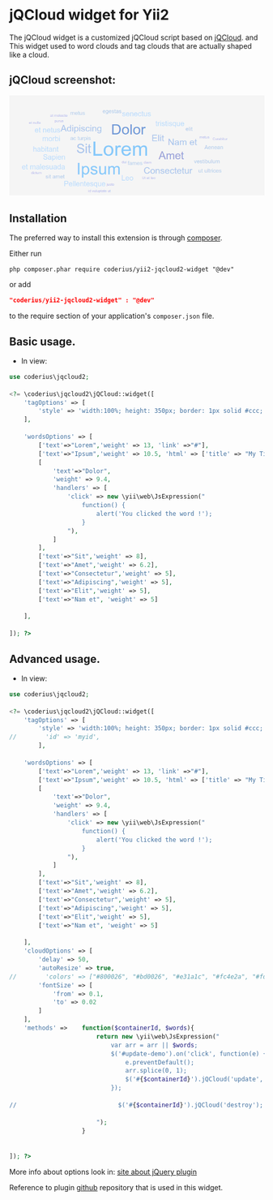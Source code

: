 jQCloud widget for Yii2
=========================
The jQCloud widget is a customized jQCloud script based on [jQCloud](http://mistic100.github.io/jQCloud/index.html#words-options). and 
This widget used to word clouds and tag clouds that are actually shaped like a cloud. 

jQCloud screenshot:
-------------------
![alt text](screenshots/s1.png "jQCloud example")

Installation
------------
The preferred way to install this extension is through [composer](http://getcomposer.org/download/).

Either run

```
php composer.phar require coderius/yii2-jqcloud2-widget "@dev"
```

or add

```json
"coderius/yii2-jqcloud2-widget" : "@dev"
```

to the require section of your application's `composer.json` file.




Basic usage.
-----------
* In view:
```php
use coderius\jqcloud2;

<?= \coderius\jqcloud2\jQCloud::widget([
    'tagOptions' => [
        'style' => 'width:100%; height: 350px; border: 1px solid #ccc;',
    ],
    
    'wordsOptions' => [
        ['text'=>"Lorem",'weight' => 13, 'link' =>"#"],
        ['text'=>"Ipsum",'weight' => 10.5, 'html' => ['title' => "My Title", "class" => "custom-class"], 'link' => ['href' => "http://jquery.com/", 'target' => "_blank"]],
        [
            'text'=>"Dolor",
            'weight' => 9.4, 
            'handlers' => [
                'click' => new \yii\web\JsExpression("
                    function() {
                        alert('You clicked the word !');
                    }
                "),
            ]
        ],
        ['text'=>"Sit",'weight' => 8],
        ['text'=>"Amet",'weight' => 6.2],
        ['text'=>"Consectetur",'weight' => 5],
        ['text'=>"Adipiscing",'weight' => 5],
        ['text'=>"Elit",'weight' => 5],
        ['text'=>"Nam et", 'weight' => 5]
            
    ],
   
]); ?>
```

Advanced usage.
--------------
* In view:
```php
use coderius\jqcloud2;

<?= \coderius\jqcloud2\jQCloud::widget([
    'tagOptions' => [
        'style' => 'width:100%; height: 350px; border: 1px solid #ccc;',
//        'id' => 'myid',
        ],
    
    'wordsOptions' => [
        ['text'=>"Lorem",'weight' => 13, 'link' =>"#"],
        ['text'=>"Ipsum",'weight' => 10.5, 'html' => ['title' => "My Title", "class" => "custom-class"], 'link' => ['href' => "http://jquery.com/", 'target' => "_blank"]],
        [
            'text'=>"Dolor",
            'weight' => 9.4, 
            'handlers' => [
                'click' => new \yii\web\JsExpression("
                    function() {
                        alert('You clicked the word !');
                    }
                "),
            ]
        ],
        ['text'=>"Sit",'weight' => 8],
        ['text'=>"Amet",'weight' => 6.2],
        ['text'=>"Consectetur",'weight' => 5],
        ['text'=>"Adipiscing",'weight' => 5],
        ['text'=>"Elit",'weight' => 5],
        ['text'=>"Nam et", 'weight' => 5]
            
    ],
    'cloudOptions' => [
        'delay' => 50,
        'autoResize' => true,
//        'colors' => ["#800026", "#bd0026", "#e31a1c", "#fc4e2a", "#fd8d3c", "#feb24c", "#fed976", "#ffeda0", "#ffffcc"],
        'fontSize' => [
            'from' => 0.1,
            'to' => 0.02
        ]
    ],
    'methods' =>    function($containerId, $words){
                        return new \yii\web\JsExpression("
                            var arr = arr || $words;
                            $('#update-demo').on('click', function(e) {
                                e.preventDefault();
                                arr.splice(0, 1);
                                $('#{$containerId}').jQCloud('update', arr);
                            });
                            
//                            $('#{$containerId}').jQCloud('destroy');

                        ");
                    } 
   
    
]); ?>
```

More info about options look in: 
[site about jQuery plugin](http://mistic100.github.io/jQCloud/index.html#words-options)


Reference to plugin [github](https://github.com/mistic100/jQCloud) repository that is used in this widget.